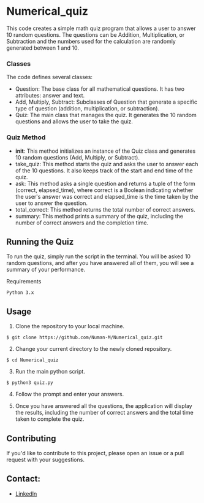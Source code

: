 # Numerical_quiz

This code creates a simple math quiz program that allows a user to answer 10 random questions. The questions can be Addition, Multiplication, or Subtraction and the numbers used for the calculation are randomly generated between 1 and 10.

### Classes

The code defines several classes:

* Question: The base class for all mathematical questions. It has two attributes: answer and text.
* Add, Multiply, Subtract: Subclasses of Question that generate a specific type of question (addition, multiplication, or subtraction).
* Quiz: The main class that manages the quiz. It generates the 10 random questions and allows the user to take the quiz.

### Quiz Method

* __init__: This method initializes an instance of the Quiz class and generates 10 random questions (Add, Multiply, or Subtract).
* take_quiz: This method starts the quiz and asks the user to answer each of the 10 questions. It also keeps track of the start and end time of the quiz.
* ask: This method asks a single question and returns a tuple of the form (correct, elapsed_time), where correct is a Boolean indicating whether the user's answer was correct and elapsed_time is the time taken by the user to answer the question.
* total_correct: This method returns the total number of correct answers.
* summary: This method prints a summary of the quiz, including the number of correct answers and the completion time.

## Running the Quiz

To run the quiz, simply run the script in the terminal. You will be asked 10 random questions, and after you have answered all of them, you will see a summary of your performance.

Requirements

    Python 3.x

## Usage

1. Clone the repository to your local machine.

```
$ git clone https://github.com/Numan-M/Numerical_quiz.git
```

2. Change your current directory to the newly cloned repository.

```
$ cd Numerical_quiz
```
3. Run the main python script.

```
$ python3 quiz.py
```

4. Follow the prompt and enter your answers.

5. Once you have answered all the questions, the application will display the results, including the number of correct answers and the total time taken to complete the quiz.

## Contributing

If you'd like to contribute to this project, please open an issue or a pull request with your suggestions.

## Contact:
* [LinkedIn](https://www.linkedin.com/in/numan-mahmood-197951242/)
